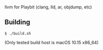 llvm for Playbit (clang, lld, ar, objdump, etc)

## Building

```shell
$ ./build.sh
```

(Only tested build host is macOS 10.15 x86_64)
